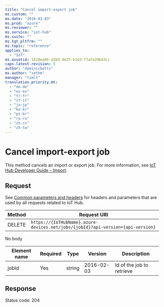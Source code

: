```yaml
---
title: "Cancel import-export job"
ms.custom: ""
ms.date: "2016-03-03"
ms.prod: "azure"
ms.reviewer: ""
ms.service: "iot-hub"
ms.suite: ""
ms.tgt_pltfrm: ""
ms.topic: "reference"
applies_to: 
  - "IoT"
ms.assetid: 1410eab6-a569-4625-b103-f7afe20b43cc
caps.latest.revision: 5
author: "dominicbetts"
ms.author: "sethm"
manager: "timlt"
translation.priority.mt: 
  - "de-de"
  - "es-es"
  - "fr-fr"
  - "it-it"
  - "ja-jp"
  - "ko-kr"
  - "pt-br"
  - "ru-ru"
  - "zh-cn"
  - "zh-tw"
---
```

# Cancel import-export job
This method cancels an import or export job. For more information, see [IoT Hub Developer Guide – Import](https://azure.microsoft.com/documentation/articles/iot-hub-devguide/#import-device-identities).  
  
## Request  
 See [Common parameters and headers](device-identities-rest.md#bk_common) for headers and parameters that are used by all requests related to IoT Hub.  
  
|Method|Request URI|  
|------------|-----------------|  
|DELETE|`https://{IoTHubName}.azure-devices.net/jobs/{jobId}?api-version={api-version}`|  
  
 No body  
  
|Element name|Required|Type|Version|Description|  
|------------------|--------------|----------|-------------|-----------------|  
|jobId|Yes|string|2016-02-03|Id of the job to retrieve|  
  
## Response  
 Status code: 204